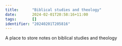 ```yaml
---
title:      "Biblical studies and theology"
date:       2024-02-01T20:58:16+11:00
tags:       []
identifier: "20240201T205816"
---
```


A place to store notes on biblical studies and theology
